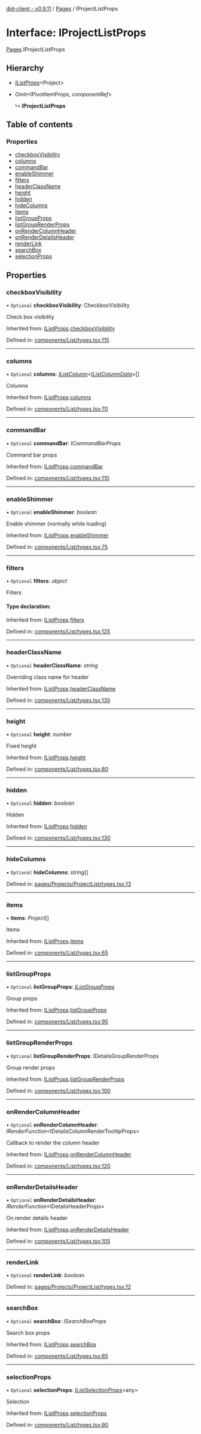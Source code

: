 [did-client - v0.9.11](../README.md) / [Pages](../modules/pages.md) / IProjectListProps

# Interface: IProjectListProps

[Pages](../modules/pages.md).IProjectListProps

## Hierarchy

* [*IListProps*](components.ilistprops.md)<Project\>

* *Omit*<IPivotItemProps, *componentRef*\>

  ↳ **IProjectListProps**

## Table of contents

### Properties

- [checkboxVisibility](pages.iprojectlistprops.md#checkboxvisibility)
- [columns](pages.iprojectlistprops.md#columns)
- [commandBar](pages.iprojectlistprops.md#commandbar)
- [enableShimmer](pages.iprojectlistprops.md#enableshimmer)
- [filters](pages.iprojectlistprops.md#filters)
- [headerClassName](pages.iprojectlistprops.md#headerclassname)
- [height](pages.iprojectlistprops.md#height)
- [hidden](pages.iprojectlistprops.md#hidden)
- [hideColumns](pages.iprojectlistprops.md#hidecolumns)
- [items](pages.iprojectlistprops.md#items)
- [listGroupProps](pages.iprojectlistprops.md#listgroupprops)
- [listGroupRenderProps](pages.iprojectlistprops.md#listgrouprenderprops)
- [onRenderColumnHeader](pages.iprojectlistprops.md#onrendercolumnheader)
- [onRenderDetailsHeader](pages.iprojectlistprops.md#onrenderdetailsheader)
- [renderLink](pages.iprojectlistprops.md#renderlink)
- [searchBox](pages.iprojectlistprops.md#searchbox)
- [selectionProps](pages.iprojectlistprops.md#selectionprops)

## Properties

### checkboxVisibility

• `Optional` **checkboxVisibility**: CheckboxVisibility

Check box visibility

Inherited from: [IListProps](components.ilistprops.md).[checkboxVisibility](components.ilistprops.md#checkboxvisibility)

Defined in: [components/List/types.tsx:115](https://github.com/Puzzlepart/did/blob/dev/client/components/List/types.tsx#L115)

___

### columns

• `Optional` **columns**: [*IListColumn*](components.ilistcolumn.md)<[*IListColumnData*](components.ilistcolumndata.md)\>[]

Columns

Inherited from: [IListProps](components.ilistprops.md).[columns](components.ilistprops.md#columns)

Defined in: [components/List/types.tsx:70](https://github.com/Puzzlepart/did/blob/dev/client/components/List/types.tsx#L70)

___

### commandBar

• `Optional` **commandBar**: *ICommandBarProps*

Command bar props

Inherited from: [IListProps](components.ilistprops.md).[commandBar](components.ilistprops.md#commandbar)

Defined in: [components/List/types.tsx:110](https://github.com/Puzzlepart/did/blob/dev/client/components/List/types.tsx#L110)

___

### enableShimmer

• `Optional` **enableShimmer**: *boolean*

Enable shimmer (normally while loading)

Inherited from: [IListProps](components.ilistprops.md).[enableShimmer](components.ilistprops.md#enableshimmer)

Defined in: [components/List/types.tsx:75](https://github.com/Puzzlepart/did/blob/dev/client/components/List/types.tsx#L75)

___

### filters

• `Optional` **filters**: *object*

Filters

#### Type declaration:

Inherited from: [IListProps](components.ilistprops.md).[filters](components.ilistprops.md#filters)

Defined in: [components/List/types.tsx:125](https://github.com/Puzzlepart/did/blob/dev/client/components/List/types.tsx#L125)

___

### headerClassName

• `Optional` **headerClassName**: *string*

Overriding class name for header

Inherited from: [IListProps](components.ilistprops.md).[headerClassName](components.ilistprops.md#headerclassname)

Defined in: [components/List/types.tsx:135](https://github.com/Puzzlepart/did/blob/dev/client/components/List/types.tsx#L135)

___

### height

• `Optional` **height**: *number*

Fixed height

Inherited from: [IListProps](components.ilistprops.md).[height](components.ilistprops.md#height)

Defined in: [components/List/types.tsx:80](https://github.com/Puzzlepart/did/blob/dev/client/components/List/types.tsx#L80)

___

### hidden

• `Optional` **hidden**: *boolean*

Hidden

Inherited from: [IListProps](components.ilistprops.md).[hidden](components.ilistprops.md#hidden)

Defined in: [components/List/types.tsx:130](https://github.com/Puzzlepart/did/blob/dev/client/components/List/types.tsx#L130)

___

### hideColumns

• `Optional` **hideColumns**: *string*[]

Defined in: [pages/Projects/ProjectList/types.tsx:13](https://github.com/Puzzlepart/did/blob/dev/client/pages/Projects/ProjectList/types.tsx#L13)

___

### items

• **items**: *Project*[]

Items

Inherited from: [IListProps](components.ilistprops.md).[items](components.ilistprops.md#items)

Defined in: [components/List/types.tsx:65](https://github.com/Puzzlepart/did/blob/dev/client/components/List/types.tsx#L65)

___

### listGroupProps

• `Optional` **listGroupProps**: [*IListGroupProps*](components.ilistgroupprops.md)

Group props

Inherited from: [IListProps](components.ilistprops.md).[listGroupProps](components.ilistprops.md#listgroupprops)

Defined in: [components/List/types.tsx:95](https://github.com/Puzzlepart/did/blob/dev/client/components/List/types.tsx#L95)

___

### listGroupRenderProps

• `Optional` **listGroupRenderProps**: IDetailsGroupRenderProps

Group render props

Inherited from: [IListProps](components.ilistprops.md).[listGroupRenderProps](components.ilistprops.md#listgrouprenderprops)

Defined in: [components/List/types.tsx:100](https://github.com/Puzzlepart/did/blob/dev/client/components/List/types.tsx#L100)

___

### onRenderColumnHeader

• `Optional` **onRenderColumnHeader**: *IRenderFunction*<IDetailsColumnRenderTooltipProps\>

Callback to render the column header

Inherited from: [IListProps](components.ilistprops.md).[onRenderColumnHeader](components.ilistprops.md#onrendercolumnheader)

Defined in: [components/List/types.tsx:120](https://github.com/Puzzlepart/did/blob/dev/client/components/List/types.tsx#L120)

___

### onRenderDetailsHeader

• `Optional` **onRenderDetailsHeader**: *IRenderFunction*<IDetailsHeaderProps\>

On render details header

Inherited from: [IListProps](components.ilistprops.md).[onRenderDetailsHeader](components.ilistprops.md#onrenderdetailsheader)

Defined in: [components/List/types.tsx:105](https://github.com/Puzzlepart/did/blob/dev/client/components/List/types.tsx#L105)

___

### renderLink

• `Optional` **renderLink**: *boolean*

Defined in: [pages/Projects/ProjectList/types.tsx:12](https://github.com/Puzzlepart/did/blob/dev/client/pages/Projects/ProjectList/types.tsx#L12)

___

### searchBox

• `Optional` **searchBox**: *ISearchBoxProps*

Search box props

Inherited from: [IListProps](components.ilistprops.md).[searchBox](components.ilistprops.md#searchbox)

Defined in: [components/List/types.tsx:85](https://github.com/Puzzlepart/did/blob/dev/client/components/List/types.tsx#L85)

___

### selectionProps

• `Optional` **selectionProps**: [*IListSelectionProps*](components.ilistselectionprops.md)<any\>

Selection

Inherited from: [IListProps](components.ilistprops.md).[selectionProps](components.ilistprops.md#selectionprops)

Defined in: [components/List/types.tsx:90](https://github.com/Puzzlepart/did/blob/dev/client/components/List/types.tsx#L90)
